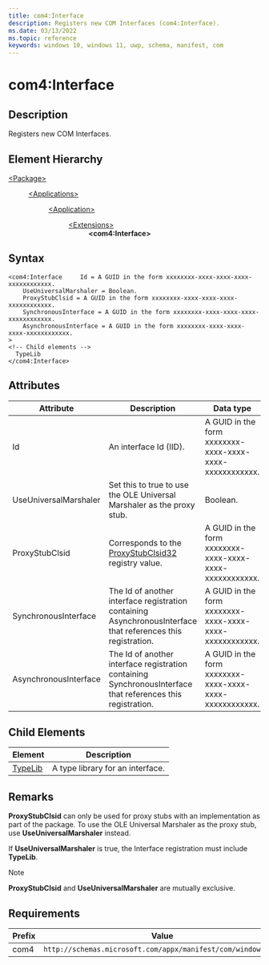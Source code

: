```yaml
---
title: com4:Interface
description: Registers new COM Interfaces (com4:Interface).
ms.date: 03/13/2022
ms.topic: reference
keywords: windows 10, windows 11, uwp, schema, manifest, com
---
```


# com4:Interface



## Description
Registers new COM Interfaces.



## Element Hierarchy
<dl><dt><a href = "element-package.md">&lt;Package&gt;</a></dt>
<dd>
<dl><dt><a href = "element-applications.md">&lt;Applications&gt;</a></dt>
<dd>
<dl><dt><a href = "element-application.md">&lt;Application&gt;</a></dt>
<dd>
<dl><dt><a href = "element-1-extensions.md">&lt;Extensions&gt;</a></dt>
<dd>
<dd><b>&lt;com4:Interface&gt;</b></dd></dd>
</dl>
</dd>
</dl>
</dd>
</dl>
</dd>
</dl>

## Syntax
```syntax
<com4:Interface     Id = A GUID in the form xxxxxxxx-xxxx-xxxx-xxxx-xxxxxxxxxxxx.
    UseUniversalMarshaler = Boolean.
    ProxyStubClsid = A GUID in the form xxxxxxxx-xxxx-xxxx-xxxx-xxxxxxxxxxxx.
    SynchronousInterface = A GUID in the form xxxxxxxx-xxxx-xxxx-xxxx-xxxxxxxxxxxx.
    AsynchronousInterface = A GUID in the form xxxxxxxx-xxxx-xxxx-xxxx-xxxxxxxxxxxx.
>
<!-- Child elements -->
  TypeLib
</com4:Interface>
```


## Attributes

| Attribute | Description | Data type | Required |
| -----------| -------------| -----------| ----------|
| Id | An interface Id (IID). | A GUID in the form xxxxxxxx-xxxx-xxxx-xxxx-xxxxxxxxxxxx.| Yes |
| UseUniversalMarshaler | Set this to true to use the OLE Universal Marshaler as the proxy stub. | Boolean.| Yes |
| ProxyStubClsid | Corresponds to the [ProxyStubClsid32](/windows/win32/com/proxystubclsid32) registry value. | A GUID in the form xxxxxxxx-xxxx-xxxx-xxxx-xxxxxxxxxxxx.| Yes |
| SynchronousInterface | The Id of another interface registration containing AsynchronousInterface that references this registration. | A GUID in the form xxxxxxxx-xxxx-xxxx-xxxx-xxxxxxxxxxxx.| Yes |
| AsynchronousInterface | The Id of another interface registration containing SynchronousInterface that references this registration. | A GUID in the form xxxxxxxx-xxxx-xxxx-xxxx-xxxxxxxxxxxx.| Yes |


## Child Elements

| Element | Description |
| -----------| -------------|
| [TypeLib](element-com4-interface-typelib.md) | A type library for an interface. |

## Remarks
**ProxyStubClsid** can only be used for proxy stubs with an implementation as part of the package. To use the OLE Universal Marshaler as the proxy stub, use **UseUniversalMarshaler** instead.

If **UseUniversalMarshaler** is true, the Interface registration must include **TypeLib**.

> [!NOTE]
> **ProxyStubClsid** and **UseUniversalMarshaler** are mutually exclusive.

## Requirements
| Prefix | Value |
| ---------------| -------------------------------------------------------------|
| com4 | `http://schemas.microsoft.com/appx/manifest/com/windows10/4` |
